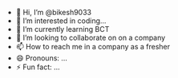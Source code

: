 - 👋 Hi, I’m @bikesh9033
- 👀 I’m interested in coding...
- 🌱 I’m currently learning BCT
- 💞️ I’m looking to collaborate on on a company
- 📫 How to reach me in a company as a fresher
- 😄 Pronouns: ...
- ⚡ Fun fact: ...

<!---
bikesh9033/bikesh9033 is a ✨ special ✨ repository because its `README.md` (this file) appears on your GitHub profile.
You can click the Preview link to take a look at your changes.
--->
